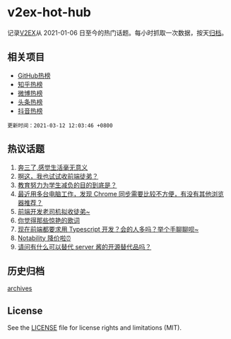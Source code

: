 # v2ex-hot-hub

 记录[V2EX](https://www.v2ex.com/)从 2021-01-06 日至今的热门话题。每小时抓取一次数据，按天[归档](archives)。
 
 ## 相关项目

- [GitHub热榜](https://github.com/snaildev/github-hot-hub)
- [知乎热榜](https://github.com/snaildev/zhihu-hot-hub)
- [微博热榜](https://github.com/snaildev/weibo-hot-hub)
- [头条热榜](https://github.com/snaildev/toutiao-hot-hub)
- [抖音热榜](https://github.com/snaildev/douyin-hot-hub)


 `更新时间：2021-03-12 12:03:46 +0800`

## 热议话题

1. [奔三了,感觉生活毫无意义](https://www.v2ex.com/t/760696)
1. [啊这，我也试试收前端徒弟？](https://www.v2ex.com/t/760721)
1. [教育努力为学生减负的目的到底是？](https://www.v2ex.com/t/760714)
1. [最近用多台电脑工作，发现 Chrome 同步需要比较不方便，有没有其他浏览器推荐？](https://www.v2ex.com/t/760669)
1. [前端开发老司机拟收徒弟~](https://www.v2ex.com/t/760701)
1. [你觉得那些惊艳的歌词](https://www.v2ex.com/t/760877)
1. [现在前端都要求用 Typescript 开发？会的人多吗？举个手聊聊呗~](https://www.v2ex.com/t/760708)
1. [Notability 降价啦⏰](https://www.v2ex.com/t/760835)
1. [请问有什么可以替代 server 酱的开源替代品吗？](https://www.v2ex.com/t/760749)

## 历史归档

[archives](archives)

## License

See the [LICENSE](LICENSE) file for license rights and limitations (MIT).
